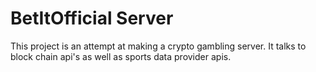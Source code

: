 # BetItOfficial Server
This project is an attempt at making a crypto gambling server. It talks to block chain api's as well as sports data provider apis.
